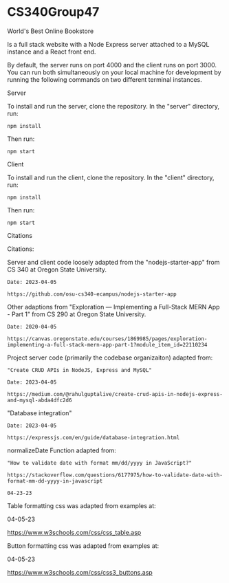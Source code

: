 # CS340Group47

World's Best Online Bookstore

Is a full stack website with a Node Express server attached to a MySQL instance and a React front end.

By default, the server runs on port 4000 and the client runs on port 3000. You can run both simultaneously on your local machine for development by running the following commands on two different terminal instances.

Server

To install and run the server, clone the repository. In the "server" directory, run:

`npm install`

Then run:

`npm start`

Client

To install and run the client, clone the repository. In the "client" directory, run:

`npm install`

Then run:

`npm start`

Citations

Citations: 

 

Server and client code loosely adapted from the "nodejs-starter-app" from CS 340 at Oregon State University. 

    Date: 2023-04-05 

    https://github.com/osu-cs340-ecampus/nodejs-starter-app 

 

Other adaptions from "Exploration — Implementing a Full-Stack MERN App - Part 1" from CS 290 at Oregon State University. 

    Date: 2020-04-05 

    https://canvas.oregonstate.edu/courses/1869985/pages/exploration-implementing-a-full-stack-mern-app-part-1?module_item_id=22110234 

 

Project server code (primarily the codebase organizaiton) adapted from: 

    "Create CRUD APIs in NodeJS, Express and MySQL" 

    Date: 2023-04-05 

    https://medium.com/@rahulguptalive/create-crud-apis-in-nodejs-express-and-mysql-abda4dfc2d6 

 

"Database integration" 

    Date: 2023-04-05 

    https://expressjs.com/en/guide/database-integration.html 

 

normalizeDate Function adapted from: 

    "How to validate date with format mm/dd/yyyy in JavaScript?" 

    https://stackoverflow.com/questions/6177975/how-to-validate-date-with-format-mm-dd-yyyy-in-javascript 

    04-23-23 

 

Table formatting css was adapted from examples at: 

  04-05-23 

  https://www.w3schools.com/css/css_table.asp 

 

Button formatting css was adapted from examples at: 

  04-05-23 

  https://www.w3schools.com/css/css3_buttons.asp 
